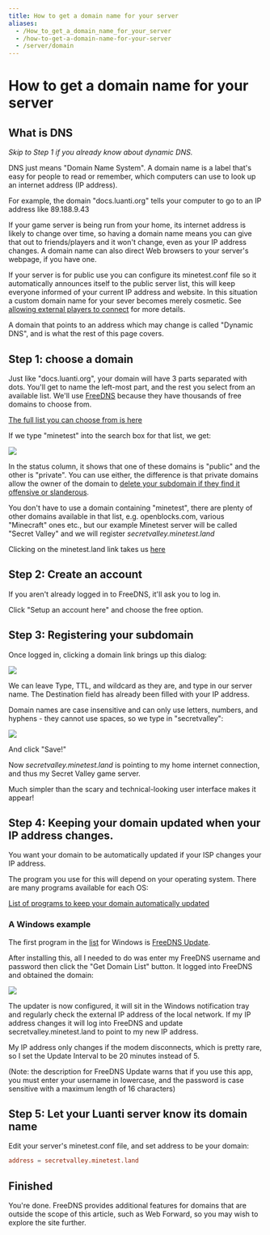 ```yaml
---
title: How to get a domain name for your server
aliases:
  - /How_to_get_a_domain_name_for_your_server
  - /how-to-get-a-domain-name-for-your-server
  - /server/domain
---
```


# How to get a domain name for your server

## What is DNS

_Skip to Step 1 if you already know about dynamic DNS._

DNS just means "Domain Name System". A domain name is a label that's easy for people to read or remember, which computers can use to look up an internet address (IP address).

For example, the domain "docs.luanti.org" tells your computer to go to an IP address like 89.188.9.43

If your game server is being run from your home, its internet address is likely to change over time, so having a domain name means you can give that out to friends/players and it won't change, even as your IP address changes. A domain name can also direct Web browsers to your server's webpage, if you have one.

If your server is for public use you can configure its minetest.conf file so it automatically announces itself to the public server list, this will keep everyone informed of your current IP address and website. In this situation a custom domain name for your sever becomes merely cosmetic. See [allowing external players to connect](/setting-up-a-server/#allowing-external-players-to-connect) for more details.

A domain that points to an address which may change is called "Dynamic DNS", and is what the rest of this page covers.

## Step 1: choose a domain

Just like "docs.luanti.org", your domain will have 3 parts separated with dots. You'll get to name the left-most part, and the rest you select from an available list. We'll use [FreeDNS](https://freedns.afraid.org/) because they have thousands of free domains to choose from.

[The full list you can choose from is here](https://freedns.afraid.org/domain/registry/)

If we type "minetest" into the search box for that list, we get:

![](/images/how-to-get-a-domain-name-for-your-server/FreeDNS_SearchResults.png)

In the status column, it shows that one of these domains is "public" and the other is "private". You can use either, the difference is that private domains allow the owner of the domain to [delete your subdomain if they find it offensive or slanderous](https://freedns.afraid.org/queue/explanation.php).

You don't have to use a domain containing "minetest", there are plenty of other domains available in that list, e.g. openblocks.com, various "Minecraft" ones etc., but our example Minetest server will be called "Secret Valley" and we will register _secretvalley.minetest.land_

Clicking on the minetest.land link takes us [here](https://freedns.afraid.org/subdomain/edit.php?edit_domain_id=1245383)

## Step 2: Create an account

If you aren't already logged in to FreeDNS, it'll ask you to log in.

Click "Setup an account here" and choose the free option.

## Step 3: Registering your subdomain

Once logged in, clicking a domain link brings up this dialog:

![](/images/how-to-get-a-domain-name-for-your-server/FreeDNS_AddSubdomain_Dialog.png)

We can leave Type, TTL, and wildcard as they are, and type in our server name. The Destination field has already been filled with your IP address.

Domain names are case insensitive and can only use letters, numbers, and hyphens - they cannot use spaces, so we type in "secretvalley":

![](/images/how-to-get-a-domain-name-for-your-server/FreeDNS_SecretvalleyExample_Dialog.png)

And click "Save!"

Now _secretvalley.minetest.land_ is pointing to my home internet connection, and thus my Secret Valley game server.

Much simpler than the scary and technical-looking user interface makes it appear!

## Step 4: Keeping your domain updated when your IP address changes.

You want your domain to be automatically updated if your ISP changes your IP address.

The program you use for this will depend on your operating system. There are many programs available for each OS:

[List of programs to keep your domain automatically updated](https://freedns.afraid.org/scripts/freedns.clients.php)

### A Windows example

The first program in the [list](https://freedns.afraid.org/scripts/freedns.clients.php) for Windows is [FreeDNS Update](http://www.techknowpro.com/freedns/).

After installing this, all I needed to do was enter my FreeDNS username and password then click the "Get Domain List" button. It logged into FreeDNS and obtained the domain:

![](/images/how-to-get-a-domain-name-for-your-server/FreeDNS_WindowsUpdaterExample.png)

The updater is now configured, it will sit in the Windows notification tray and regularly check the external IP address of the local network. If my IP address changes it will log into FreeDNS and update secretvalley.minetest.land to point to my new IP address.

My IP address only changes if the modem disconnects, which is pretty rare, so I set the Update Interval to be 20 minutes instead of 5.

(Note: the description for FreeDNS Update warns that if you use this app, you must enter your username in lowercase, and the password is case sensitive with a maximum length of 16 characters)

## Step 5: Let your Luanti server know its domain name

Edit your server's minetest.conf file, and set address to be your domain:

```conf
address = secretvalley.minetest.land
```

## Finished

You're done. FreeDNS provides additional features for domains that are outside the scope of this article, such as Web Forward, so you may wish to explore the site further.
